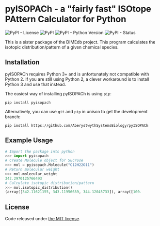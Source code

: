 # pyISOPACh - a "fairly fast" ISOtope PAttern Calculator for Python

![PyPI - License](https://img.shields.io/pypi/l/pyISOPACh)
![PyPI](https://img.shields.io/pypi/v/pyisopach)
![PyPI - Python Version](https://img.shields.io/pypi/pyversions/pyisopach)
![PyPI - Status](https://img.shields.io/pypi/status/pyisopach)

This is a sister package of the DIMEdb project. This program calculates the isotopic distribution/pattern of a given chemical species.

## Installation

pyISOPACh requires Python 3+ and is unfortunately not compatible with Python 2. If you are still using Python 2, a clever workaround is to install Python 3 and use that instead.

The easiest way of installing pyISOPACh is using ```pip```:

```
pip install pyisopach
```

Alternatively, you can use ```git``` and ```pip``` in unison to get the development branch:

```
pip install https://github.com/AberystwythSystemsBiology/pyISOPACh
```

## Example Usage

```python
# Import the package into python
>>> import pyisopach
# Create Molecule object for Sucrose
>>> mol = pyisopach.Molecule("C12H22O11")
# Return molecular weight
>>> mol.molecular_weight
342.2970125766493
# Calculate isotopic distribution/pattern
>>> mol.isotopic_distribution()
(array([342.11621155, 343.11956639, 344.12045733]), array([100.        ,  12.97887395,   2.260493  ]))
```

## License
Code released under [the MIT license](https://github.com/AberystwythSystemsBiology/pyISOPACh/blob/master/LICENSE).
